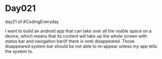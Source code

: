 # Day021
day21 of #CodingEveryday

I want to build an android app that can take over all the visible space on a device, which means that its content will take up the whole screen with status bar and navigation bar(if there is one) disappeared. Those disappeared system bar should be not able to re-appear unless my app tells the system to.  
